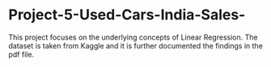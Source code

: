 # Project-5-Used-Cars-India-Sales-

This project focuses on the underlying concepts of Linear Regression. The dataset is taken from Kaggle and it is further documented the findings in the pdf file. 
